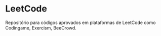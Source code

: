 # LeetCode
Repositório para códigos aprovados em plataformas de LeetCode como Codingame, Exercism, BeeCrowd.
